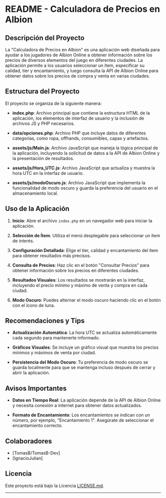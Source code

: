 # README - Calculadora de Precios en Albion

## Descripción del Proyecto

La "Calculadora de Precios en Albion" es una aplicación web diseñada para ayudar a los jugadores de Albion Online a obtener información sobre los precios de diversos elementos del juego en diferentes ciudades. La aplicación permite a los usuarios seleccionar un ítem, especificar su calidad, tier y encantamiento, y luego consulta la API de Albion Online para obtener datos sobre los precios de compra y venta en varias ciudades.

## Estructura del Proyecto

El proyecto se organiza de la siguiente manera:

- **index.php**: Archivo principal que contiene la estructura HTML de la aplicación, los elementos de interfaz de usuario y la inclusión de archivos JS y PHP necesarios.

- **data/opciones.php**: Archivo PHP que incluye datos de diferentes categorías, como ropa, offhands, consumibles, capas y artefactos.

- **assets/js/Main.js**: Archivo JavaScript que maneja la lógica principal de la aplicación, incluyendo la solicitud de datos a la API de Albion Online y la presentación de resultados.

- **assets/js/Hora_UTC.js**: Archivo JavaScript que actualiza y muestra la hora UTC en la interfaz de usuario.

- **assets/js/modoOscuro.js**: Archivo JavaScript que implementa la funcionalidad de modo oscuro y guarda la preferencia del usuario en el almacenamiento local.

## Uso de la Aplicación

1. **Inicio**: Abre el archivo `index.php` en un navegador web para iniciar la aplicación.

2. **Selección de Ítem**: Utiliza el menú desplegable para seleccionar un ítem de interés.

3. **Configuración Detallada**: Elige el tier, calidad y encantamiento del ítem para obtener resultados más precisos.

4. **Consulta de Precios**: Haz clic en el botón "Consultar Precios" para obtener información sobre los precios en diferentes ciudades.

5. **Resultados Visuales**: Los resultados se mostrarán en la interfaz, incluyendo el precio mínimo y máximo de venta y compra en cada ciudad.

6. **Modo Oscuro**: Puedes alternar el modo oscuro haciendo clic en el botón con el ícono de luna.

## Recomendaciones y Tips

- **Actualización Automática**: La hora UTC se actualiza automáticamente cada segundo para mantenerte informado.

- **Gráficos Visuales**: Se incluye un gráfico visual que muestra los precios mínimos y máximos de venta por ciudad.

- **Persistencia del Modo Oscuro**: Tu preferencia de modo oscuro se guarda localmente para que se mantenga incluso después de cerrar y abrir la aplicación.

## Avisos Importantes

- **Datos en Tiempo Real**: La aplicación depende de la API de Albion Online y necesita conexión a internet para obtener datos actualizados.

- **Formato de Encantamiento**: Los encantamientos se indican con un número, por ejemplo, "Encantamiento 1". Asegúrate de seleccionar el encantamiento correcto.

## Colaboradores

- [TomasB/TomasB-Dev]
- [IgnacioJulian]

## Licencia

Este proyecto está bajo la Licencia [LICENSE.md](LICENSE.md).

---
